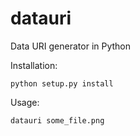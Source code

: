 # datauri

Data URI generator in Python

Installation:

```
python setup.py install
```

Usage:

```
datauri some_file.png
```
